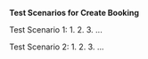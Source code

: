 **Test Scenarios for Create Booking**

Test Scenario 1:
1.
2.
3.
...

Test Scenario 2:
1.
2.
3.
...

